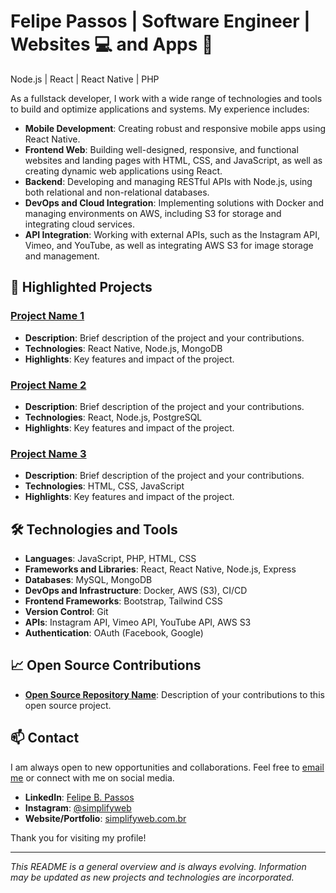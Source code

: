 # **Felipe Passos | Software Engineer | Websites 💻 and Apps 📱**
Node.js | React | React Native | PHP

As a fullstack developer, I work with a wide range of technologies and tools to build and optimize applications and systems. My experience includes:

- **Mobile Development**: Creating robust and responsive mobile apps using React Native.
- **Frontend Web**: Building well-designed, responsive, and functional websites and landing pages with HTML, CSS, and JavaScript, as well as creating dynamic web applications using React.
- **Backend**: Developing and managing RESTful APIs with Node.js, using both relational and non-relational databases.
- **DevOps and Cloud Integration**: Implementing solutions with Docker and managing environments on AWS, including S3 for storage and integrating cloud services.
- **API Integration**: Working with external APIs, such as the Instagram API, Vimeo, and YouTube, as well as integrating AWS S3 for image storage and management.

## 💼 Highlighted Projects

### [Project Name 1](link-to-repository)
- **Description**: Brief description of the project and your contributions.
- **Technologies**: React Native, Node.js, MongoDB
- **Highlights**: Key features and impact of the project.

### [Project Name 2](link-to-repository)
- **Description**: Brief description of the project and your contributions.
- **Technologies**: React, Node.js, PostgreSQL
- **Highlights**: Key features and impact of the project.

### [Project Name 3](link-to-repository)
- **Description**: Brief description of the project and your contributions.
- **Technologies**: HTML, CSS, JavaScript
- **Highlights**: Key features and impact of the project.

## 🛠️ Technologies and Tools

- **Languages**: JavaScript, PHP, HTML, CSS
- **Frameworks and Libraries**: React, React Native, Node.js, Express
- **Databases**: MySQL, MongoDB 
- **DevOps and Infrastructure**: Docker, AWS (S3), CI/CD
- **Frontend Frameworks**: Bootstrap, Tailwind CSS
- **Version Control**: Git
- **APIs**: Instagram API, Vimeo API, YouTube API, AWS S3
- **Authentication**: OAuth (Facebook, Google)

## 📈 Open Source Contributions

- **[Open Source Repository Name](link-to-repository)**: Description of your contributions to this open source project.

## 📫 Contact

I am always open to new opportunities and collaborations. Feel free to [email me](mailto:contato@simplifyweb.com.br) or connect with me on social media.

- **LinkedIn**: [Felipe B. Passos](https://www.linkedin.com/in/felipe-b-passos-70a075138/)
- **Instagram**: [@simplifyweb](https://www.instagram.com/simplifyweb/)
- **Website/Portfolio**: [simplifyweb.com.br](https://simplifyweb.com.br/)

Thank you for visiting my profile!

---

*This README is a general overview and is always evolving. Information may be updated as new projects and technologies are incorporated.*
